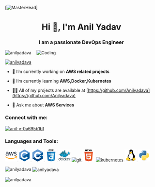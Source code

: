 [![MasterHead](https://www.capgemini.com/dk-en/wp-content/uploads/sites/42/2019/09/DEVOPS.gif)]
<h1 align="center">Hi 👋, I'm Anil Yadav</h1>
<h3 align="center">I am a passionate DevOps Engineer</h3>
<img align="right" alt="Coding" width="400" src="https://www.techbloggingworld.com/wp-content/uploads/2021/08/Cloud-Computing.gif">
<p align="left"> <img src="https://komarev.com/ghpvc/?username=anilyadava&label=Profile%20views&color=0e75b6&style=flat" alt="anilyadava" /> </p>

<p align="left"> <a href="https://github.com/ryo-ma/github-profile-trophy"><img src="https://github-profile-trophy.vercel.app/?username=anilyadava" alt="anilyadava" /></a> </p>

- 🔭 I’m currently working on **AWS related projects**

- 🌱 I’m currently learning **AWS,Docker,Kubernetes**

- 👨‍💻 All of my projects are available at [https://github.com/Anilyadava](https://github.com/Anilyadava)

- 💬 Ask me about **AWS Services**

<h3 align="left">Connect with me:</h3>
<p align="left">
<a href="https://linkedin.com/in/anil-y-0a695b1b1" target="blank"><img align="center" src="https://raw.githubusercontent.com/rahuldkjain/github-profile-readme-generator/master/src/images/icons/Social/linked-in-alt.svg" alt="anil-y-0a695b1b1" height="30" width="40" /></a>
</p>

<h3 align="left">Languages and Tools:</h3>
<p align="left"> <a href="https://aws.amazon.com" target="_blank" rel="noreferrer"> <img src="https://raw.githubusercontent.com/devicons/devicon/master/icons/amazonwebservices/amazonwebservices-original-wordmark.svg" alt="aws" width="40" height="40"/> </a> <a href="https://www.cprogramming.com/" target="_blank" rel="noreferrer"> <img src="https://raw.githubusercontent.com/devicons/devicon/master/icons/c/c-original.svg" alt="c" width="40" height="40"/> </a> <a href="https://www.w3schools.com/cpp/" target="_blank" rel="noreferrer"> <img src="https://raw.githubusercontent.com/devicons/devicon/master/icons/cplusplus/cplusplus-original.svg" alt="cplusplus" width="40" height="40"/> </a> <a href="https://www.w3schools.com/css/" target="_blank" rel="noreferrer"> <img src="https://raw.githubusercontent.com/devicons/devicon/master/icons/css3/css3-original-wordmark.svg" alt="css3" width="40" height="40"/> </a> <a href="https://www.docker.com/" target="_blank" rel="noreferrer"> <img src="https://raw.githubusercontent.com/devicons/devicon/master/icons/docker/docker-original-wordmark.svg" alt="docker" width="40" height="40"/> </a> <a href="https://git-scm.com/" target="_blank" rel="noreferrer"> <img src="https://www.vectorlogo.zone/logos/git-scm/git-scm-icon.svg" alt="git" width="40" height="40"/> </a> <a href="https://www.w3.org/html/" target="_blank" rel="noreferrer"> <img src="https://raw.githubusercontent.com/devicons/devicon/master/icons/html5/html5-original-wordmark.svg" alt="html5" width="40" height="40"/> </a> <a href="https://kubernetes.io" target="_blank" rel="noreferrer"> <img src="https://www.vectorlogo.zone/logos/kubernetes/kubernetes-icon.svg" alt="kubernetes" width="40" height="40"/> </a> <a href="https://www.linux.org/" target="_blank" rel="noreferrer"> <img src="https://raw.githubusercontent.com/devicons/devicon/master/icons/linux/linux-original.svg" alt="linux" width="40" height="40"/> </a> <a href="https://www.python.org" target="_blank" rel="noreferrer"> <img src="https://raw.githubusercontent.com/devicons/devicon/master/icons/python/python-original.svg" alt="python" width="40" height="40"/> </a> </p>

<p><img align="left" src="https://github-readme-stats.vercel.app/api/top-langs?username=anilyadava&show_icons=true&locale=en&layout=compact" alt="anilyadava" /></p>

<p>&nbsp;<img align="center" src="https://github-readme-stats.vercel.app/api?username=anilyadava&show_icons=true&locale=en" alt="anilyadava" /></p>

<p><img align="center" src="https://github-readme-streak-stats.herokuapp.com/?user=anilyadava&" alt="anilyadava" /></p>
